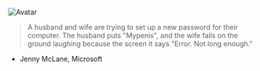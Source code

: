 ![Avatar](https://359815a2f498b4f0915b-80b41977661955ed0e0ac618ba5a30b2.ssl.cf3.rackcdn.com/items/23638/MainIconPath_556559c0c8d217.27820297.jpg "Avatar")

> A husband and wife are trying to set up a new password for their computer. The husband puts "Mypenis", and the wife falls on the ground laughing because the screen it says "Error. Not long enough."

- Jenny McLane, Microsoft